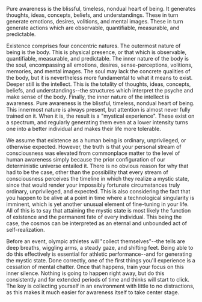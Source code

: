 Pure awareness is the blissful, timeless, nondual heart of being. It generates thoughts, ideas, concepts, beliefs, and understandings. These in turn generate emotions, desires, volitions, and mental images. These in turn generate actions which are observable, quantifiable, measurable, and predictable. 



Existence comprises four concentric natures. The outermost nature of being is the body. This is physical presence, or that which is observable, quantifiable, measurable, and predictable. The inner nature of the body is the soul, encompassing all emotions, desires, sense-perceptions, volitions, memories, and mental images. The soul may lack the concrete qualities of the body, but it is nevertheless more fundamental to what it means to exist. Deeper still is the intellect. This is the totality of thoughts, ideas, concepts, beliefs, and understandings--the structures which interpret the psyche and make sense of the body. Finally, the inner nature of the intellect is awareness. Pure awareness is the blissful, timeless, nondual heart of being. This innermost nature is always present, but attention is almost never fully trained on it. When it is, the result is a "mystical experience". These exist on a spectrum, and regularly generating them even at a lower intensity turns one into a better individual and makes their life more tolerable.

We assume that existence as a human being is ordinary, unprivileged, or otherwise expected. However, the truth is that your personal stream of consciousness was elevated from commonplace matter to the level of human awareness simply because the prior configuration of our deterministic universe entailed it. There is no obvious reason for why that had to be the case, other than the possibility that every stream of consciousness perceives the timeline in which they realize a mystic state, since that would render your impossibly fortunate circumstances truly ordinary, unprivileged, and expected. This is also considering the fact that you happen to be alive at a point in time where a technological singularity is imminent, which is yet another unusual element of fine-tuning in your life. All of this is to say that attaining the mystic state is most likely the function of existence and the permanent fate of every individual. This being the case, the cosmos can be interpreted as an eternal and unbounded act of self-realization.

Before an event, olympic athletes will "collect themselves"--the tells are deep breaths, wiggling arms, a steady gaze, and shifting feet. Being able to do this effectively is essential for athletic performance--and for generating the mystic state. Done correctly, one of the first things you'll experience is a cessation of mental chatter. Once that happens, train your focus on this inner silence. Nothing is going to happen right away, but do this consistently and for extended periods of time and thinks will start to click. The key is collecting yourself in an environment with little to no distractions, as this makes it much easier for awareness itself to take center stage.
